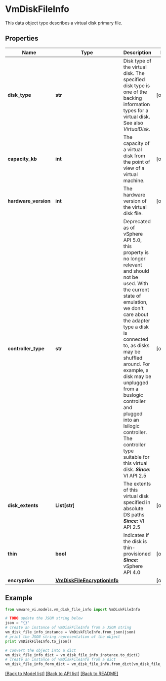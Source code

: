 # VmDiskFileInfo

This data object type describes a virtual disk primary file. 

## Properties
Name | Type | Description | Notes
------------ | ------------- | ------------- | -------------
**disk_type** | **str** | Disk type of the virtual disk.  The specified disk type is one of the backing information types for a virtual disk.  See also *VirtualDisk*.  | [optional] 
**capacity_kb** | **int** | The capacity of a virtual disk from the point of view of a virtual machine.  | [optional] 
**hardware_version** | **int** | The hardware version of the virtual disk file.  | [optional] 
**controller_type** | **str** | Deprecated as of vSphere API 5.0, this property is no longer relevant and should not be used. With the current state of emulation, we don&#39;t care about the adapter type a disk is connected to, as disks may be shuffled around. For example, a disk may be unplugged from a buslogic controller and plugged into an lsilogic controller.  The controller type suitable for this virtual disk.  ***Since:*** VI API 2.5  | [optional] 
**disk_extents** | **List[str]** | The extents of this virtual disk specified in absolute DS paths  ***Since:*** VI API 2.5  | [optional] 
**thin** | **bool** | Indicates if the disk is thin-provisioned  ***Since:*** vSphere API 4.0  | [optional] 
**encryption** | [**VmDiskFileEncryptionInfo**](VmDiskFileEncryptionInfo.md) |  | [optional] 

## Example

```python
from vmware_vi.models.vm_disk_file_info import VmDiskFileInfo

# TODO update the JSON string below
json = "{}"
# create an instance of VmDiskFileInfo from a JSON string
vm_disk_file_info_instance = VmDiskFileInfo.from_json(json)
# print the JSON string representation of the object
print VmDiskFileInfo.to_json()

# convert the object into a dict
vm_disk_file_info_dict = vm_disk_file_info_instance.to_dict()
# create an instance of VmDiskFileInfo from a dict
vm_disk_file_info_form_dict = vm_disk_file_info.from_dict(vm_disk_file_info_dict)
```
[[Back to Model list]](../README.md#documentation-for-models) [[Back to API list]](../README.md#documentation-for-api-endpoints) [[Back to README]](../README.md)


